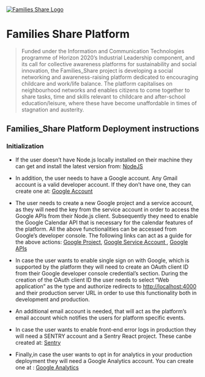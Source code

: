 <a href="https://www.families-share.eu/"><img src="https://live.comune.venezia.it/sites/live.comune.venezia.it/files/styles/tb-wall-single-style/public/field/image/FamiliesShare-1200x672.jpg?itok=rcGCGBQW" title="Families_Share" alt="Families Share Logo"></a>

# Families Share Platform

> Funded under the Information and Communication Technologies programme of Horizon 2020’s Industrial Leadership component, and its call for collective awareness platforms for sustainability and social innovation, the Families_Share project is developing a social networking and awareness-raising platform dedicated to encouraging childcare and work/life balance. The platform capitalises on neighbourhood networks and enables citizens to come together to share tasks, time and skills relevant to childcare and after-school education/leisure, where these have become unaffordable in times of stagnation and austerity.

## Families_Share Platform Deployment instructions

### Initialization
   - If the user doesn’t have Node.js locally installed on their machine they can get and install the latest version from:  [NodeJS](https://nodejs.org/en/download)

   - In addition, the user needs to have a Google account. Any Gmail account is a valid developer account. If they don’t have one, they can create one at: [Google Account](https://accounts.google.com)
  
  - The user needs to create a new Google project and a service account, as they will need the key from the service account in order to access the Google APIs from their Node.js client. Subsequently they need to enable the Google Calendar API that is necessary for the calendar features of the platform. All the above functionalities can be accessed from Google’s developer console. The following links can act as a guide for the above actions:  [Google Project](https://cloud.google.com/resource-manager/docs/creating-managing-projects), [Google Service Account ](https://cloud.google.com/iam/docs/creating-managing-service-account-keys), [Google APIs](https://support.google.com/googleapi/answer/6158841?hl=en)

   - In case the user wants to enable single sign on with Google, which is supported by the platform they will need to create an OAuth client ID from their Google developer console credential’s section. During the creation of the OAuth client ID the user needs to select “Web application” as the type and authorize redirects to <http://localhost:4000> and their production server URL in order to use this functionality both in development and production.
   
   - An additional email account is needed, that will act as the platform’s email account which notifies the users for platform specific events.
   
   - In case the user wants to enable front-end error logs in production they will need a SENTRY account and a Sentry React project. These  canbe created at: [Sentry](https://sentry.io/login)

   - Finally,in case the user wants to opt in for analytics in your production deployment they will need a Google Analytics account. You can create one at : [Google Analytics](https://analytics.google.com/analytics/web/provision/?authuser=0#/provision/create)



